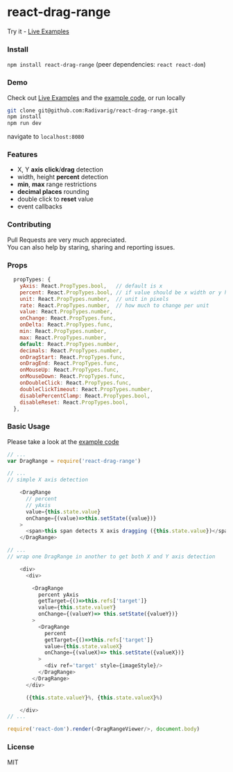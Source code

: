# react-drag-range

Try it - [Live Examples](https://radivarig.github.io/#/react-drag-range)

### Install

`npm install react-drag-range` (peer dependencies: `react react-dom`)

### Demo

Check out [Live Examples](https://radivarig.github.io/#/react-drag-range) and the [example code](https://github.com/Radivarig/react-drag-range/tree/master/src/Examples), or run locally
```bash
git clone git@github.com:Radivarig/react-drag-range.git
npm install
npm run dev 
```
navigate to `localhost:8080`

### Features

 - X, Y **axis** **click**/**drag** detection
 - width, height **percent** detection
 - **min**, **max** range restrictions
 - **decimal places** rounding
 - double click to **reset** value
 - event callbacks

### Contributing

Pull Requests are very much appreciated.  
You can also help by staring, sharing and reporting issues.

### Props

```javascript
  propTypes: {
    yAxis: React.PropTypes.bool,   // default is x
    percent: React.PropTypes.bool, // if value should be x width or y height
    unit: React.PropTypes.number,  // unit in pixels
    rate: React.PropTypes.number,  // how much to change per unit
    value: React.PropTypes.number,
    onChange: React.PropTypes.func,
    onDelta: React.PropTypes.func,
    min: React.PropTypes.number,
    max: React.PropTypes.number,
    default: React.PropTypes.number,
    decimals: React.PropTypes.number,
    onDragStart: React.PropTypes.func,
    onDragEnd: React.PropTypes.func,
    onMouseUp: React.PropTypes.func,
    onMouseDown: React.PropTypes.func,
    onDoubleClick: React.PropTypes.func,
    doubleClickTimeout: React.PropTypes.number,
    disablePercentClamp: React.PropTypes.bool,
    disableReset: React.PropTypes.bool,
  },

```

### Basic Usage

Please take a look at the [example code](https://github.com/Radivarig/react-drag-range/tree/master/src/Examples)

```javascript
// ...
var DragRange = require('react-drag-range')

// ...
// simple X axis detection

    <DragRange
      // percent
      // yAxis
      value={this.state.value}
      onChange={(value)=>this.setState({value})}
    >
      <span>this span detects X axis dragging ({this.state.value})</span>
    </DragRange>

// ...
// wrap one DragRange in another to get both X and Y axis detection 

    <div>
      <div>

        <DragRange
          percent yAxis
          getTarget={()=>this.refs['target']}
          value={this.state.valueY}
          onChange={(valueY)=> this.setState({valueY})}
        >
          <DragRange
            percent
            getTarget={()=>this.refs['target']}
            value={this.state.valueX}
            onChange={(valueX)=> this.setState({valueX})}
          >
            <div ref='target' style={imageStyle}/>
          </DragRange>
        </DragRange>
      </div>

      ({this.state.valueY}%, {this.state.valueX}%)

    </div>
// ...

require('react-dom').render(<DragRangeViewer/>, document.body)
```

### License

MIT
